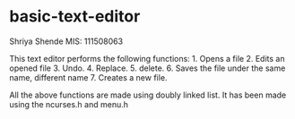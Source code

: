 # basic-text-editor

Shriya Shende
MIS: 111508063

This text editor performs the following functions: 
            1. Opens a file 
            2. Edits an opened file 
            3. Undo.
            4. Replace.
            5. delete. 
            6. Saves the file under the same name, different name
            7. Creates a new file.

All the above functions are made using doubly linked list.
It has been made using the ncurses.h and menu.h
